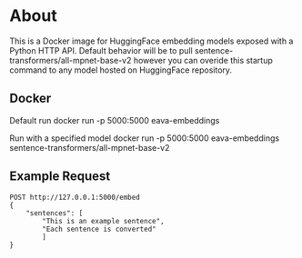 # About
This is a Docker image for HuggingFace embedding models exposed with a Python HTTP API. Default behavior will be to pull sentence-transformers/all-mpnet-base-v2 however you can overide this startup command to any model hosted on HuggingFace repository.

## Docker
Default run
docker run -p 5000:5000 eava-embeddings

Run with a specified model
docker run -p 5000:5000 eava-embeddings sentence-transformers/all-mpnet-base-v2

## Example Request
```
POST http://127.0.0.1:5000/embed
{
    "sentences": [
        "This is an example sentence", 
        "Each sentence is converted"
        ]
}
```